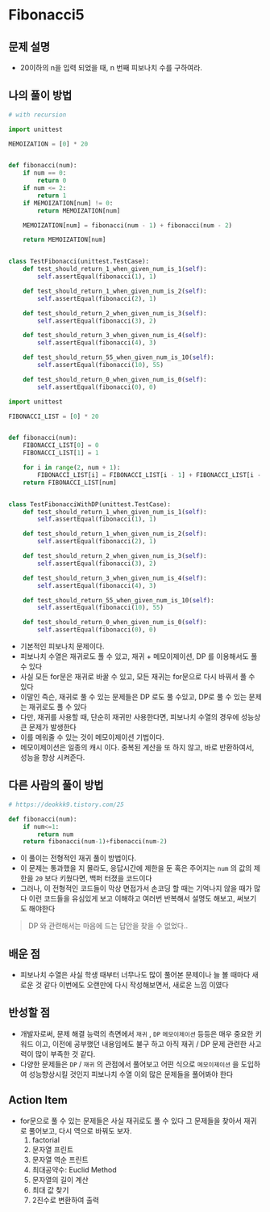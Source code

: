 # Fibonacci5

## 문제 설명

*   20이하의 n을 입력 되었을 때, n 번째 피보나치 수를 구하여라.

## 나의 풀이 방법

```python
# with recursion

import unittest

MEMOIZATION = [0] * 20


def fibonacci(num):
    if num == 0:
        return 0
    if num <= 2:
        return 1
    if MEMOIZATION[num] != 0:
        return MEMOIZATION[num]

    MEMOIZATION[num] = fibonacci(num - 1) + fibonacci(num - 2)

    return MEMOIZATION[num]


class TestFibonacci(unittest.TestCase):
    def test_should_return_1_when_given_num_is_1(self):
        self.assertEqual(fibonacci(1), 1)

    def test_should_return_1_when_given_num_is_2(self):
        self.assertEqual(fibonacci(2), 1)

    def test_should_return_2_when_given_num_is_3(self):
        self.assertEqual(fibonacci(3), 2)

    def test_should_return_3_when_given_num_is_4(self):
        self.assertEqual(fibonacci(4), 3)

    def test_should_return_55_when_given_num_is_10(self):
        self.assertEqual(fibonacci(10), 55)

    def test_should_return_0_when_given_num_is_0(self):
        self.assertEqual(fibonacci(0), 0)

```



```python
import unittest

FIBONACCI_LIST = [0] * 20


def fibonacci(num):
    FIBONACCI_LIST[0] = 0
    FIBONACCI_LIST[1] = 1

    for i in range(2, num + 1):
        FIBONACCI_LIST[i] = FIBONACCI_LIST[i - 1] + FIBONACCI_LIST[i - 2]
    return FIBONACCI_LIST[num]


class TestFibonacciWithDP(unittest.TestCase):
    def test_should_return_1_when_given_num_is_1(self):
        self.assertEqual(fibonacci(1), 1)

    def test_should_return_1_when_given_num_is_2(self):
        self.assertEqual(fibonacci(2), 1)

    def test_should_return_2_when_given_num_is_3(self):
        self.assertEqual(fibonacci(3), 2)

    def test_should_return_3_when_given_num_is_4(self):
        self.assertEqual(fibonacci(4), 3)

    def test_should_return_55_when_given_num_is_10(self):
        self.assertEqual(fibonacci(10), 55)

    def test_should_return_0_when_given_num_is_0(self):
        self.assertEqual(fibonacci(0), 0)

```

* 기본적인 피보나치 문제이다.
* 피보나치 수열은 재귀로도 풀 수 있고, 재귀 + 메모이제이션, DP 를 이용해서도 풀 수 있다
* 사실 모든 for문은 재귀로 바꿀 수 있고, 모든 재귀는 for문으로 다시 바꿔서 풀 수 있다
* 이말인 즉슨, 재귀로 풀 수 있는 문제들은 DP 로도 풀 수있고, DP로 풀 수 있는 문제는 재귀로도 풀 수 있다
* 다만, 재귀를 사용할 때, 단순히 재귀만 사용한다면, 피보나치 수열의 경우에 성능상 큰 문제가 발생한다
* 이를 메워줄 수 있는 것이 메모이제이션 기법이다.
* 메모이제이션은 일종의 캐시 이다. 중복된 계산을 또 하지 않고, 바로 반환하여서, 성능을 향상 시켜준다.

## 다른 사람의 풀이 방법

```python
# https://deokkk9.tistory.com/25

def fibonacci(num):
    if num<=1:
        return num
    return fibonacci(num-1)+fibonacci(num-2)
```

* 이 풀이는 전형적인 재귀 풀이 방법이다.
* 이 문제는 통과했을 지 몰라도, 응답시간에 제한을 둔 혹은 주어지는 `num` 의 값의 제한을 `20` 보다 키웠다면, 백퍼 터졌을 코드이다
* 그러나, 이 전형적인 코드들이 막상 면접가서 손코딩 할 때는 기억나지 않을 때가 많다 이런 코드들을 유심있게 보고 이해하고 여러번 반복해서 설명도 해보고, 써보기도 해야한다



> DP 와 관련해서는 마음에 드는 답안을 찾을 수 없었다..



## 배운 점

*   피보나치 수열은 사실 학생 때부터 너무나도 많이 풀어본 문제이나 늘 볼 때마다 새로운 것 같다 이번에도 오랜만에 다시 작성해보면서, 새로운 느낌 이였다

## 반성할 점

* 개발자로써, 문제 해결 능력의 측면에서 `재귀` , `DP` `메모이제이션` 등등은 매우 중요한 키워드 이고, 이전에 공부했던 내용임에도 불구 하고 아직 재귀 / DP 문제 관련한 사고력이 많이 부족한 것 같다.
* 다양한 문제들은 `DP` / `재귀` 의 관점에서 풀어보고 어떤 식으로 `메모이제이션` 을 도입하여 성능향상시킬 것인지 피보나치 수열 이외 많은 문제들을 풀어봐야 한다

## Action Item

*   for문으로 풀 수 있는 문제들은 사실 재귀로도 풀 수 있다 그 문제들을 찾아서 재귀로 풀어보고, 다시 역으로 바꿔도 보자.
    1. factorial
    2. 문자열 프린트
    3. 문자열 역순 프린트
    4. 최대공약수: Euclid Method
    5. 문자열의 길이 계산
    6. 최대 값 찾기
    7. 2진수로 변환하여 출력